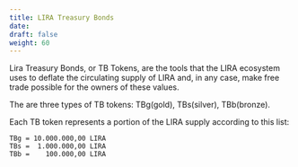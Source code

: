 ```yaml
---
title: LIRA Treasury Bonds
date:
draft: false
weight: 60
---
```


Lira Treasury Bonds, or TB Tokens, are the tools that the LIRA ecosystem uses to deflate the circulating supply of LIRA and, in any case, make free trade possible for the owners of these values.

The are three types of TB tokens: TBg(gold), TBs(silver), TBb(bronze). 

Each TB token represents a portion of the LIRA supply according to this list:

    TBg = 10.000.000,00 LIRA
    TBs =  1.000.000,00 LIRA
    TBb =    100.000,00 LIRA

